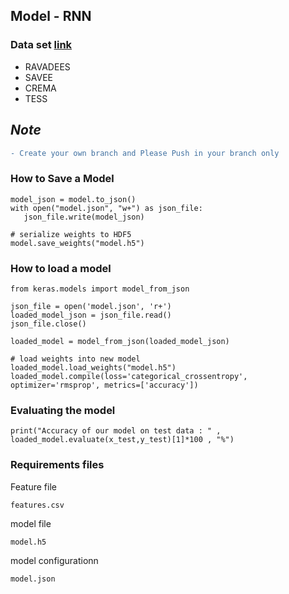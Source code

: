 ## Model - RNN 

### Data set [link](https://github.com/YashvanthD/Voice-Emotions-Data)
  * RAVADEES 
  * SAVEE
  * CREMA
  * TESS

## _**Note**_

```diff
- Create your own branch and Please Push in your branch only
```


### How to Save a Model

    model_json = model.to_json()
    with open("model.json", "w+") as json_file:
       json_file.write(model_json)
      
    # serialize weights to HDF5
    model.save_weights("model.h5")


### How to load a model

    from keras.models import model_from_json

    json_file = open('model.json', 'r+')
    loaded_model_json = json_file.read()
    json_file.close()
    
    loaded_model = model_from_json(loaded_model_json)
    
    # load weights into new model
    loaded_model.load_weights("model.h5")
    loaded_model.compile(loss='categorical_crossentropy', optimizer='rmsprop', metrics=['accuracy'])
    
 ### Evaluating the model
 
    print("Accuracy of our model on test data : " , loaded_model.evaluate(x_test,y_test)[1]*100 , "%")

### **Requirements files**
    
 Feature file <br>
 
    
    features.csv
    
    
 model file <br>
    
    
    
    model.h5
    
    
 model configurationn <br>
    
    
    model.json 
    
    





